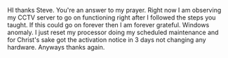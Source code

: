 HI thanks Steve. You're an answer to my prayer. Right now I am observing my CCTV server to go on functioning right after I followed the steps you taught. If this could go on forever then I am forever grateful. Windows anomaly. I just reset my processor doing my scheduled maintenance and for Christ's sake got the activation notice in 3 days not changing any hardware. Anyways thanks again.